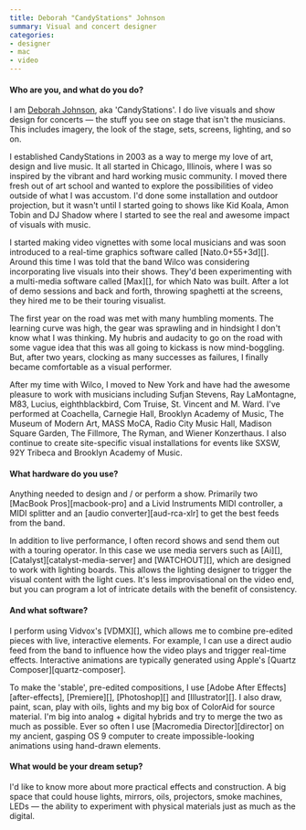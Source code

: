```yaml
---
title: Deborah "CandyStations" Johnson
summary: Visual and concert designer
categories:
- designer
- mac
- video
---
```


#### Who are you, and what do you do?

I am [Deborah Johnson](http://www.candystations.com/ "Deborah's website."), aka 'CandyStations'. I do live visuals and show design for concerts — the stuff you see on stage that isn't the musicians. This includes imagery, the look of the stage, sets, screens, lighting, and so on. 

I established CandyStations in 2003 as a way to merge my love of art, design and live music. It all started in Chicago, Illinois, where I was so inspired by the vibrant and hard working music community. I moved there fresh out of art school and wanted to explore the possibilities of video outside of what I was accustom. I'd done some installation and outdoor projection, but it wasn't until I started going to shows like Kid Koala, Amon Tobin and DJ Shadow where I started to see the real and awesome impact of visuals with music.

I started making video vignettes with some local musicians and was soon introduced to a real-time graphics software called [Nato.0+55+3d][]. Around this time I was told that the band Wilco was considering incorporating live visuals into their shows. They'd been experimenting with a multi-media software called [Max][], for which Nato was built. After a lot of demo sessions and back and forth, throwing spaghetti at the screens, they hired me to be their touring visualist. 

The first year on the road was met with many humbling moments. The learning curve was high, the gear was sprawling and in hindsight I don't know what I was thinking. My hubris and audacity to go on the road with some vague idea that this was all going to kickass is now mind-boggling. But, after two years, clocking as many successes as failures, I finally became comfortable as a visual performer.

After my time with Wilco, I moved to New York and have had the awesome pleasure to work with musicians including Sufjan Stevens, Ray LaMontagne, M83, Lucius, eighthblackbird, Com Truise, St. Vincent and M. Ward. I've performed at Coachella, Carnegie Hall, Brooklyn Academy of Music, The Museum of Modern Art, MASS MoCA, Radio City Music Hall, Madison Square Garden, The Fillmore, The Ryman, and Wiener Konzerthaus. I also continue to create site-specific visual installations for events like SXSW, 92Y Tribeca and Brooklyn Academy of Music. 

#### What hardware do you use?

Anything needed to design and / or perform a show. Primarily two [MacBook Pros][macbook-pro] and a Livid Instruments MIDI controller, a MIDI splitter and an [audio converter][aud-rca-xlr] to get the best feeds from the band.

In addition to live performance, I often record shows and send them out with a touring operator. In this case we use media servers such as [Ai][], [Catalyst][catalyst-media-server] and [WATCHOUT][], which are designed to work with lighting boards. This allows the lighting designer to trigger the visual content with the light cues. It's less improvisational on the video end, but you can program a lot of intricate details with the benefit of consistency.

#### And what software?

I perform using Vidvox's [VDMX][], which allows me to combine pre-edited pieces with live, interactive elements. For example, I can use a direct audio feed from the band to influence how the video plays and trigger real-time effects. Interactive animations are typically generated using Apple's [Quartz Composer][quartz-composer]. 

To make the 'stable', pre-edited compositions, I use [Adobe After Effects][after-effects], [Premiere][], [Photoshop][] and [Illustrator][]. I also draw, paint, scan, play with oils, lights and my big box of ColorAid for source material. I'm big into analog + digital hybrids and try to merge the two as much as possible. Ever so often I use [Macromedia Director][director] on my ancient, gasping OS 9 computer to create impossible-looking animations using hand-drawn elements. 

#### What would be your dream setup?

I'd like to know more about more practical effects and construction. A big space that could house lights, mirrors, oils, projectors, smoke machines, LEDs — the ability to experiment with physical materials just as much as the digital.